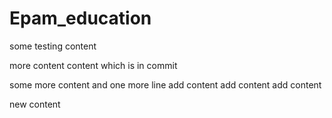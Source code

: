 # Epam_education

some testing content

more content
content which is in commit

some more content
and one more line
add content
add content
add content

new content
